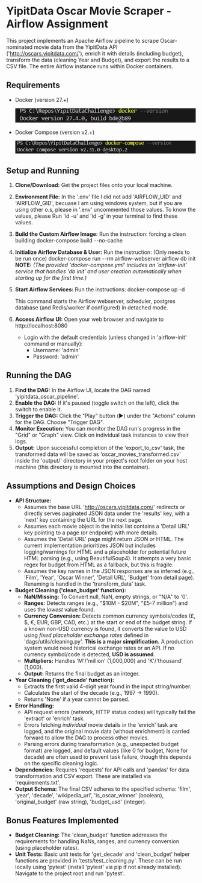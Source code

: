 # YipitData Oscar Movie Scraper - Airflow Assignment

This project implements an Apache Airflow pipeline to scrape Oscar-nominated movie data from the YipitData API ('http://oscars.yipitdata.com/'), enrich it with details (including budget), transform the data (cleaning Year and Budget), and export the results to a CSV file. The entire Airflow instance runs within Docker containers.

## Requirements

*   Docker (version 27.+)

    ![alt text](image.png)
*   Docker Compose (version v2.+)

    ![alt text](image-1.png)

## Setup and Running

1.  **Clone/Download:** Get the project files onto your local machine.
2.  **Environment File:** In the '.env' file I did not add 'AIRFLOW_UID' and 'AIRFLOW_GID', becuase I am using windows system, but if you are using other o.s, please  in '.env' uncommented those values. To know the values, please Run 'id -u' and 'id -g' in your terminal to find these values.
3.  **Build the Custom Airflow Image:**
    Run the instruction: forcing a clean building
    docker-compose build --no-cache
4.  **Initialize Airflow Database & User:** 
    Run the instruction: (Only needs to be run once)
    docker-compose run --rm airflow-webserver airflow db init
    **NOTE:** 
    *(The provided 'docker-compose.yml' includes an 'airflow-init' service that handles 'db init' and user creation automatically when starting up for the first time.)*

5.  **Start Airflow Services:**
    Run the instructions: 
    docker-compose up -d

    This command starts the Airflow webserver, scheduler, postgres database (and Redis/worker if configured) in detached mode.

6.  **Access Airflow UI:** Open your web browser and navigate to http://localhost:8080
    *   Login with the default credentials (unless changed in 'airflow-init' command or manually):
        *   Username: 'admin'
        *   Password: 'admin'

## Running the DAG

1.  **Find the DAG:** In the Airflow UI, locate the DAG named 'yipitdata_oscar_pipeline'.
2.  **Enable the DAG:** If it's paused (toggle switch on the left), click the switch to enable it.
3.  **Trigger the DAG:** Click the "Play" button (▶️) under the "Actions" column for the DAG. Choose "Trigger DAG".
4.  **Monitor Execution:** You can monitor the DAG run's progress in the "Grid" or "Graph" view. Click on individual task instances to view their logs.
5.  **Output:** Upon successful completion of the 'export_to_csv' task, the transformed data will be saved as 'oscar_movies_transformed.csv' inside the 'output/' directory in your project's root folder on your host machine (this directory is mounted into the container).

## Assumptions and Design Choices

*   **API Structure:**
    *   Assumes the base URL 'http://oscars.yipitdata.com/' redirects or directly serves paginated JSON data under the 'results' key, with a 'next' key containing the URL for the next page.
    *   Assumes each movie object in the initial list contains a 'Detail URL' key pointing to a page (or endpoint) with more details.
    *   Assumes the 'Detail URL' page might return JSON *or* HTML. The current implementation prioritizes JSON but includes logging/warnings for HTML and a placeholder for potential future HTML parsing (e.g., using BeautifulSoup4). It attempts a very basic regex for budget from HTML as a fallback, but this is fragile.
    *   Assumes the key names in the JSON responses are as inferred (e.g., 'Film', 'Year', 'Oscar Winner', 'Detail URL', 'Budget' from detail page). Renaming is handled in the 'transform_data' task.
*   **Budget Cleaning ('clean_budget' function):**
    *   **NaN/Missing:** To Convert null, NaN, empty strings, or "N/A" to '0'.
    *   **Ranges:** Detects ranges (e.g., "$10M - $20M", "£5-7 million") and uses the *lowest* value found.
    *   **Currency Conversion:** Detects common currency symbols/codes (£, $, €, EUR, GBP, CAD, etc.) at the start or end of the budget string. If a known non-USD currency is found, it converts the value to USD using *fixed placeholder exchange rates* defined in 'dags/utils/cleaning.py'. **This is a major simplification.** A production system would need historical exchange rates or an API. If no currency symbol/code is detected, **USD is assumed**.
    *   **Multipliers:** Handles 'M'/'million' (1,000,000) and 'K'/'thousand' (1,000).
    *   **Output:** Returns the final budget as an integer.
*   **Year Cleaning ('get_decade' function):**
    *   Extracts the first valid 4-digit year found in the input string/number.
    *   Calculates the start of the decade (e.g., 1997 -> 1990).
    *   Returns 'None' if a year cannot be parsed.
*   **Error Handling:**
    *   API request errors (network, HTTP status codes) will typically fail the 'extract' or 'enrich' task.
    *   Errors fetching *individual* movie details in the 'enrich' task are logged, and the original movie data (without enrichment) is carried forward to allow the DAG to process other movies.
    *   Parsing errors during transformation (e.g., unexpected budget format) are logged, and default values (like 0 for budget, None for decade) are often used to prevent task failure, though this depends on the specific cleaning logic.
*   **Dependencies:** Requires 'requests' for API calls and 'pandas' for data transformation and CSV export. These are installed via 'requirements.txt'.
*   **Output Schema:** The final CSV adheres to the specified schema: 'film', 'year', 'decade', 'wikipedia_url', 'is_oscar_winner' (boolean), 'original_budget' (raw string), 'budget_usd' (integer).

## Bonus Features Implemented

*   **Budget Cleaning:** The 'clean_budget' function addresses the requirements for handling NaNs, ranges, and currency conversion (using placeholder rates).
*   **Unit Tests:** Basic unit tests for 'get_decade' and 'clean_budget' helper functions are provided in 'tests/test_cleaning.py'. These can be run locally using 'pytest' (install 'pytest' via pip if not already installed). Navigate to the project root and run 'pytest'.

